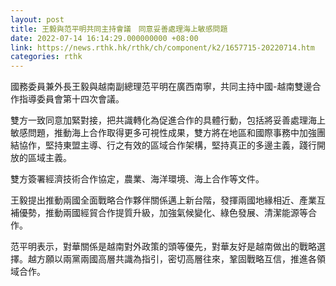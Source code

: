 ```yaml
---
layout: post
title: 王毅與范平明共同主持會議　同意妥善處理海上敏感問題
date: 2022-07-14 16:14:29.000000000 +08:00
link: https://news.rthk.hk/rthk/ch/component/k2/1657715-20220714.htm
categories: rthk
---
```


國務委員兼外長王毅與越南副總理范平明在廣西南寧，共同主持中國-越南雙邊合作指導委員會第十四次會議。

雙方一致同意加緊對接，把共識轉化為促進合作的具體行動，包括將妥善處理海上敏感問題，推動海上合作取得更多可視性成果，雙方將在地區和國際事務中加強團結協作，堅持東盟主導、行之有效的區域合作架構，堅持真正的多邊主義，踐行開放的區域主義。

雙方簽署經濟技術合作協定，農業、海洋環境、海上合作等文件。

王毅提出推動兩國全面戰略合作夥伴關係邁上新台階，發揮兩國地緣相近、產業互補優勢，推動兩國經貿合作提質升級，加強氣候變化、綠色發展、清潔能源等合作。

范平明表示，對華關係是越南對外政策的頭等優先，對華友好是越南做出的戰略選擇。越方願以兩黨兩國高層共識為指引，密切高層往來，鞏固戰略互信，推進各領域合作。
